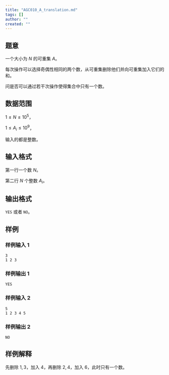 ```yaml
---
title: "AGC010_A_translation.md"
tags: []
author: ""
created: ""
---
```


## 题意

一个大小为 $N$ 的可重集 $A$。

每次操作可以选择奇偶性相同的两个数，从可重集删除他们并向可重集加入它们的和。

问是否可以通过若干次操作使得集合中只有一个数。

## 数据范围

$1\le N\le 10^5$，

$1\le A_i\le 10^9$，

输入的都是整数。

## 输入格式

第一行一个数 $N$。

第二行 $N$ 个整数 $A_i$。

## 输出格式

`YES` 或者 `NO`。

## 样例

### 样例输入 1

```
3
1 2 3
```

### 样例输出 1

```
YES
```

### 样例输入 2

```
5
1 2 3 4 5
```

### 样例输出 2

```
NO
```

## 样例解释

先删除 $1,3$，加入 $4$，再删除 $2,4$，加入 $6$，此时只有一个数。



 

